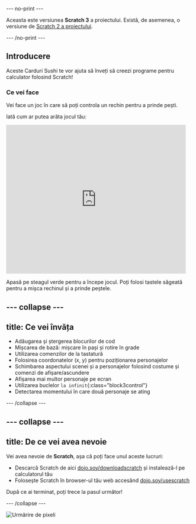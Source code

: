 \--- no-print \---

Aceasta este versiunea **Scratch 3** a proiectului. Există, de asemenea, o versiune de [Scratch 2 a proiectului](https://projects.raspberrypi.org/en/projects/cd-beginner-scratch-sushi-scratch2).

\--- /no-print \---

## Introducere

Aceste Carduri Sushi te vor ajuta să înveți să creezi programe pentru calculator folosind Scratch!

### Ce vei face

Vei face un joc în care să poți controla un rechin pentru a prinde pești.

Iată cum ar putea arăta jocul tău:

<div class="scratch-preview">
  <iframe allowtransparency="true" width="485" height="402" src="https://scratch.mit.edu/projects/embed/205355052/?autostart=false" frameborder="0"></iframe>
</div>

Apasă pe steagul verde pentru a începe jocul. Poți folosi tastele săgeată pentru a mișca rechinul și a prinde peștele.

## \--- collapse \---

## title: Ce vei învăța

+ Adăugarea și ștergerea blocurilor de cod
+ Mișcarea de bază: mișcare în pași și rotire în grade
+ Utilizarea comenzilor de la tastatură
+ Folosirea coordonatelor (x, y) pentru poziționarea personajelor
+ Schimbarea aspectului scenei și a personajelor folosind costume și comenzi de afișare/ascundere
+ Afișarea mai multor personaje pe ecran
+ Utilizarea buclelor `la infinit`{:class="block3control"}
+ Detectarea momentului în care două personaje se ating

\--- /collapse \---

## \--- collapse \---

## title: De ce vei avea nevoie

Vei avea nevoie de **Scratch**, așa că poți face unul aceste lucruri:

+ Descarcă Scratch de aici [dojo.soy/downloadscratch](http://dojo.soy/downloadscratch) și instalează-l pe calculatorul tău
+ Folosește Scratch în browser-ul tău web accesând [dojo.soy/usescratch](http://dojo.soy/usescratch)

După ce ai terminat, poți trece la pasul următor!

\--- /collapse \---

![Urmărire de pixeli](http://code.org/api/hour/begin_coderdojo_sushi.png)